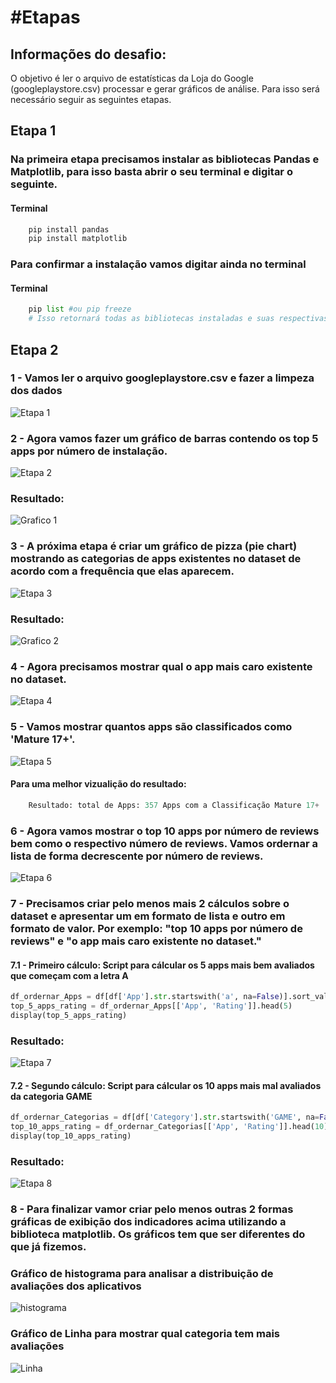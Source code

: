 # __#Etapas__
## Informações do desafio:
O objetivo é ler o arquivo de estatísticas da Loja do Google (googleplaystore.csv) processar e gerar gráficos de análise. Para isso será necessário seguir as seguintes etapas.  

## Etapa 1
### Na primeira etapa precisamos instalar as bibliotecas Pandas e Matplotlib, para isso basta abrir o seu terminal e digitar o seguinte.
#### Terminal
```python
    pip install pandas  
    pip install matplotlib
```
### Para confirmar a instalação vamos digitar ainda no terminal
#### Terminal
```python
    pip list #ou pip freeze
    # Isso retornará todas as bibliotecas instaladas e suas respectivas versões
```   


## Etapa 2
### 1 - Vamos ler o arquivo googleplaystore.csv e fazer a limpeza dos dados

![Etapa 1](../evidencias/Lerarqcsv.png)

### 2 - Agora vamos fazer um gráfico de barras contendo os top 5 apps por número de instalação.

![Etapa 2](../evidencias/Etapa2.png)

### Resultado:

![Grafico 1](../evidencias/Grafico%20de%20barras.png)

### 3 -  A próxima etapa é criar um gráfico de pizza (pie chart) mostrando as categorias de apps existentes no dataset de acordo com a frequência que elas aparecem.
![Etapa 3](../evidencias/Etapa3.png)

### Resultado:

![Grafico 2](../evidencias/Grafico%20de%20pizza.png)

### 4 - Agora precisamos mostrar qual o app mais caro existente no dataset.

![Etapa 4](../evidencias/App%20mais%20caro.png)

### 5 - Vamos mostrar quantos apps são classificados como 'Mature 17+'.

![Etapa 5](../evidencias/Apps%20Mature17.png)
#### Para uma melhor vizualição do resultado:
```python
    Resultado: total de Apps: 357 Apps com a Classificação Mature 17+
```

### 6 - Agora vamos mostrar o top 10 apps por número de reviews bem como o respectivo número de reviews. Vamos ordernar a lista de forma decrescente por número de reviews.

![Etapa 6](../evidencias/Etapa6.png)

### 7 - Precisamos criar pelo menos mais 2 cálculos sobre o dataset e apresentar um em formato de lista e outro em formato de valor. Por exemplo: "top 10 apps por número de reviews" e "o app mais caro existente no dataset."
#### 7.1 - Primeiro cálculo: Script para cálcular os 5 apps mais bem avaliados que começam com a letra A
```python
df_ordernar_Apps = df[df['App'].str.startswith('a', na=False)].sort_values('Rating', ascending=False)
top_5_apps_rating = df_ordernar_Apps[['App', 'Rating']].head(5)
display(top_5_apps_rating)
```
### Resultado:
![Etapa 7](../evidencias/Seven_ponto_Um.png)

#### 7.2 - Segundo cálculo: Script para cálcular os 10 apps mais mal avaliados da categoria GAME
```python
df_ordernar_Categorias = df[df['Category'].str.startswith('GAME', na=False)].sort_values('Rating',  ascending=True)
top_10_apps_rating = df_ordernar_Categorias[['App', 'Rating']].head(10)
display(top_10_apps_rating) 
```
### Resultado:

![Etapa 8](../evidencias/Seven_ponto_dois.png)


### 8 - Para finalizar vamor criar pelo menos outras 2 formas gráficas de exibição dos indicadores acima utilizando a biblioteca matplotlib. Os gráficos tem que ser diferentes do que já fizemos.

### Gráfico de histograma para analisar a distribuição de avaliações dos aplicativos 
![histograma](../evidencias/histograma.png)

### Gráfico de Linha para mostrar qual categoria tem mais avaliações
![Linha](../evidencias/Grafico%20em%20Linha.png)